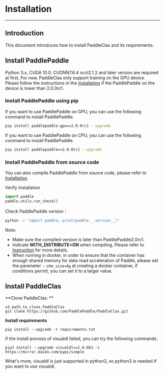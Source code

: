 # Installation

---

## Introduction

This document introduces how to install PaddleClas and its requirements.

## Install PaddlePaddle

Python 3.x, CUDA 10.0, CUDNN7.6.4 nccl2.1.2 and later version are required at first, For now, PaddleClas only support training on the GPU device. Please follow the instructions in the [Installation](http://www.paddlepaddle.org.cn/install/quick) if the PaddlePaddle on the device is lower than 2.0.0rc1.


### Install PaddlePaddle using pip

If you want to use PaddlePaddle on GPU, you can use the following command to install PaddlePaddle.

```bash
pip install paddlepaddle-gpu==2.0.0rc1 --upgrade
```

If you want to use PaddlePaddle on CPU, you can use the following command to install PaddlePaddle.

```bash
pip install paddlepaddle==2.0.0rc1 --upgrade
```

### Install PaddlePaddle from source code

You can also compile PaddlePaddle from source code, please refer to [Installation](http://www.paddlepaddle.org.cn/install/quick).

Verify Installation

```python
import paddle
paddle.utils.run_check()
```

Check PaddlePaddle version：

```bash
python -c "import paddle; print(paddle.__version__)"
```

Note:
- Make sure the compiled version is later than PaddlePaddle2.0rc1.
- Indicate **WITH_DISTRIBUTE=ON** when compiling, Please refer to [Instruction](https://www.paddlepaddle.org.cn/documentation/docs/zh/develop/install/Tables.html#id3) for more details.
- When running in docker, in order to ensure that the container has enough shared memory for data read acceleration of Paddle, please set the parameter `--shm_size=8g` at creating a docker container, if conditions permit, you can set it to a larger value.


## Install PaddleClas

**Clone PaddleClas: **

```
cd path_to_clone_PaddleClas
git clone https://github.com/PaddlePaddle/PaddleClas.git
```

**Install requirements**


```
pip install --upgrade -r requirements.txt
```

If the install process of visualdl failed, you can try the following commands.

```
pip3 install --upgrade visualdl==2.0.0b3 -i https://mirror.baidu.com/pypi/simple

```

What's more, visualdl is just supported in python3, so python3 is needed if you want to use visualdl.
